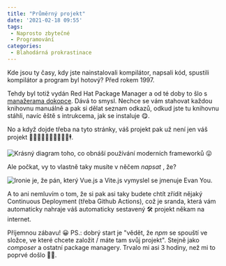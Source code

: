 ```yaml
---
title: "Průměrný projekt"
date: '2021-02-18 09:55'
tags:
 - Naprosto zbytečné
 - Programování
categories:
 - Blahodárná prokrastinace
---
```


Kde jsou ty časy, kdy jste nainstalovali kompilátor, napsali kód, spustili kompilátor a program byl hotový? Před rokem 1997.
<!-- more -->
Tehdy byl totiž vydán Red Hat Package Manager a od té doby to šlo s [manažerama dokopce](https://libraries.io/ "Takový přehled těch, které zrovna existují, najdete na Libraries.io"). Dává to smysl. Nechce se vám stahovat každou knihovnu manuálně a pak si dělat seznam odkazů, odkud jste tu knihovnu stáhli, navíc ěště s intrukcema, jak se instaluje 😋.

No a když dojde třeba na tyto stránky, váš projekt pak už není jen váš projekt 🤾‍♀️⛹️‍♂️🏋️‍♀️🤸‍♂️🏌️‍♂️🕴.

![Krásný diagram toho, co obnáší používání moderních frameworků 😛](/images/makingoof1.png)

Ale počkat, vy to vlastně taky musíte v něčem *napsat* <!-- {title="nebo taky nacpat"} -->, že?

![Ironie je, že pán, který Vue.js a Vite.js vymyslel se jmenuje Evan You.](/images/makingoof2.png)

A to ani nemluvím o tom, že si pak asi taky budete chtít zřídit nějaký Continuous Deployment (třeba Github Actions), což je sranda, která vám automaticky nahraje váš automaticky sestavený 🛠️ projekt někam na internet.

Příjemnou zábavu! 😀
PS.: dobrý start je "vědět, že *npm* se spouští ve složce, ve které chcete založit / máte tam svůj projekt". Stejně jako *composer* a ostatní package managery. Trvalo mi asi 3 hodiny, než mi to poprvé došlo 🤦‍♂️.
